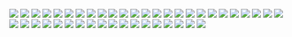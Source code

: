 ![](https://gitlab.com/ntrungcn/889/-/raw/master/23.jpg)
![](https://gitlab.com/ntrungcn/889/-/raw/master/24.jpg)
![](https://gitlab.com/ntrungcn/889/-/raw/master/25.jpg)
![](https://gitlab.com/ntrungcn/889/-/raw/master/26.jpg)
![](https://gitlab.com/ntrungcn/889/-/raw/master/27.jpg)
![](https://gitlab.com/ntrungcn/889/-/raw/master/28.jpg)
![](https://gitlab.com/ntrungcn/889/-/raw/master/29.jpg)
![](https://gitlab.com/ntrungcn/889/-/raw/master/30.jpg)
![](https://gitlab.com/ntrungcn/889/-/raw/master/31.jpg)
![](https://gitlab.com/ntrungcn/889/-/raw/master/32.jpg)
![](https://gitlab.com/ntrungcn/889/-/raw/master/33.jpg)
![](https://gitlab.com/ntrungcn/889/-/raw/master/34.jpg)
![](https://gitlab.com/ntrungcn/889/-/raw/master/35.jpg)
![](https://gitlab.com/ntrungcn/889/-/raw/master/36.jpg)
![](https://gitlab.com/ntrungcn/889/-/raw/master/37.jpg)
![](https://gitlab.com/ntrungcn/889/-/raw/master/38.jpg)
![](https://gitlab.com/ntrungcn/889/-/raw/master/39.jpg)
![](https://gitlab.com/ntrungcn/889/-/raw/master/40.jpg)
![](https://gitlab.com/ntrungcn/889/-/raw/master/41.jpg)
![](https://gitlab.com/ntrungcn/889/-/raw/master/42.jpg)
![](https://gitlab.com/ntrungcn/889/-/raw/master/43.jpg)
![](https://gitlab.com/ntrungcn/889/-/raw/master/01.jpg)
![](https://gitlab.com/ntrungcn/889/-/raw/master/02.jpg)
![](https://gitlab.com/ntrungcn/889/-/raw/master/03.jpg)
![](https://gitlab.com/ntrungcn/889/-/raw/master/04.jpg)
![](https://gitlab.com/ntrungcn/889/-/raw/master/05.jpg)
![](https://gitlab.com/ntrungcn/889/-/raw/master/06.jpg)
![](https://gitlab.com/ntrungcn/889/-/raw/master/07.jpg)
![](https://gitlab.com/ntrungcn/889/-/raw/master/08.jpg)
![](https://gitlab.com/ntrungcn/889/-/raw/master/09.jpg)
![](https://gitlab.com/ntrungcn/889/-/raw/master/10.jpg)
![](https://gitlab.com/ntrungcn/889/-/raw/master/11.jpg)
![](https://gitlab.com/ntrungcn/889/-/raw/master/12.jpg)
![](https://gitlab.com/ntrungcn/889/-/raw/master/13.jpg)
![](https://gitlab.com/ntrungcn/889/-/raw/master/14.jpg)
![](https://gitlab.com/ntrungcn/889/-/raw/master/15.jpg)
![](https://gitlab.com/ntrungcn/889/-/raw/master/16.jpg)
![](https://gitlab.com/ntrungcn/889/-/raw/master/17.jpg)
![](https://gitlab.com/ntrungcn/889/-/raw/master/18.jpg)
![](https://gitlab.com/ntrungcn/889/-/raw/master/19.jpg)
![](https://gitlab.com/ntrungcn/889/-/raw/master/20.jpg)
![](https://gitlab.com/ntrungcn/889/-/raw/master/21.jpg)
![](https://gitlab.com/ntrungcn/889/-/raw/master/22.jpg)
